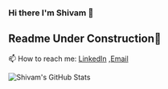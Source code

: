 ### Hi there I'm Shivam 👋

<!--
**shivamtawari/shivamtawari** is a ✨ _special_ ✨ repository because its `README.md` (this file) appears on your GitHub profile.

Here are some ideas to get you started:

- 🔭 I’m currently working on ...
- 🌱 I’m currently learning ...
- 👯 I’m looking to collaborate on ...
- 🤔 I’m looking for help with ...
- 💬 Ask me about ...
- 📫 How to reach me: ...
- 😄 Pronouns: ..
- ⚡ Fun fact: ..
-->
## Readme Under Construction🤨
📫 How to reach me: 
[LinkedIn](https://www.linkedin.com/in/shivamtawari/ ) ,[Email](mailto:shivamtawari@gmail.com)

![Shivam's GitHub Stats](https://github-readme-stats.vercel.app/api?username=shivamtawari&show_icons=true&theme=chartreuse-dark)
</div>

<!--
Quick Link 
-->
